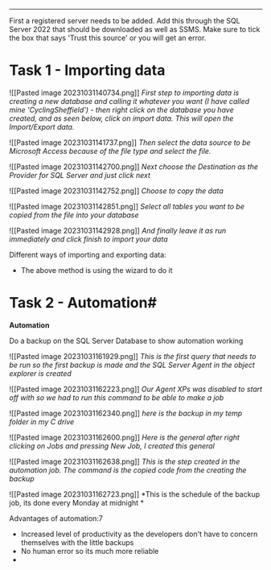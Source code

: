 

---

First a registered server needs to be added. Add this through the SQL Server 2022 that should be downloaded as well as SSMS. Make sure to tick the box that says 'Trust this source' or you will get an error.

# Task 1 - Importing data

![[Pasted image 20231031140734.png]]
*First step to importing data is creating a new database and calling it whatever you want (I have called mine 'CyclingSheffield') - then right click on the database you have created, and as seen below, click on import data. This will open the Import/Export data.*


![[Pasted image 20231031141737.png]] 
*Then select the data source to be Microsoft Access because of the file type and select the file.*

![[Pasted image 20231031142700.png]]
*Next choose the Destination as the Provider for SQL Server and just click next*

![[Pasted image 20231031142752.png]]
*Choose to copy the data*

![[Pasted image 20231031142851.png]]
*Select all tables you want to be copied from the file into your database*

![[Pasted image 20231031142928.png]]
*And finally leave it as run immediately and click finish to import your data*

Different ways of importing and exporting data:
- The above method is using the wizard to do it


# Task 2 - Automation#

**Automation**

Do a backup on the SQL Server Database to show automation working

![[Pasted image 20231031161929.png]]
*This is the first query that needs to be run so the first backup is made and the SQL Server Agent in the object explorer is created*

![[Pasted image 20231031162223.png]]
*Our Agent XPs was disabled to start off with so we had to run this command to be able to make a job*

![[Pasted image 20231031162340.png]]
*here is the backup in my temp folder in my C drive*

![[Pasted image 20231031162600.png]]
*Here is the general after right clicking on Jobs and pressing New Job, I created this general*

![[Pasted image 20231031162638.png]]
*This is the step created in the automation job. The command is the copied code from the creating the backup*

![[Pasted image 20231031162723.png]]
*This is the schedule of the backup job, its done every Monday at midnight *

Advantages of automation:7
- Increased level of productivity as the developers don't have to concern themselves with the little backups
- No human error so its much more reliable
- 